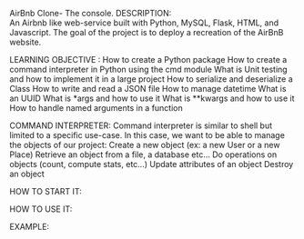 AirBnb Clone- The console. 
DESCRIPTION:  
An Airbnb like web-service built with Python, MySQL, Flask, HTML, and Javascript. The goal of the project is to deploy a recreation of the AirBnB website.

LEARNING OBJECTIVE :
How to create a Python package
How to create a command interpreter in Python using the cmd module
What is Unit testing and how to implement it in a large project
How to serialize and deserialize a Class
How to write and read a JSON file
How to manage datetime
What is an UUID
What is *args and how to use it
What is **kwargs and how to use it
How to handle named arguments in a function


COMMAND INTERPRETER:
Command interpreter is similar to shell but limited to a specific use-case. In this case, we want to be able to manage the objects of our project:
Create a new object (ex: a new User or a new Place)
Retrieve an object from a file, a database etc…
Do operations on objects (count, compute stats, etc…)
Update attributes of an object
Destroy an object


HOW TO START IT:




HOW TO USE IT:




EXAMPLE:
